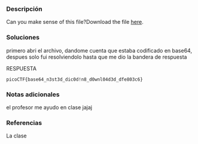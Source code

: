 ### Descripción 
Can you make sense of this file?Download the file [here](https://artifacts.picoctf.net/c/473/enc_flag).

### Soluciones

primero abri el archivo, dandome cuenta que estaba codificado en base64, despues solo fui resolviendolo hasta que me dio la bandera de respuesta

RESPUESTA

```
picoCTF{base64_n3st3d_dic0d!n8_d0wnl04d3d_dfe803c6}
```


### Notas adicionales 

el profesor me ayudo en clase jajaj

### Referencias 
La clase